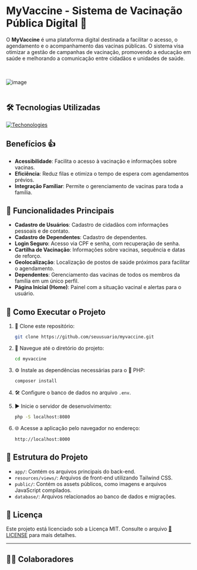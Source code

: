 # MyVaccine - Sistema de Vacinação Pública Digital 💉

O **MyVaccine** é uma plataforma digital destinada a facilitar o acesso, o agendamento e o acompanhamento das vacinas públicas. O sistema visa otimizar a gestão de campanhas de vacinação, promovendo a educação em saúde e melhorando a comunicação entre cidadãos e unidades de saúde.

<br><br>
![image](https://github.com/user-attachments/assets/745a28de-c486-42d9-893f-6f59a072f7e8)
<br><br>

## 🛠️ Tecnologias Utilizadas
[![Techonologies](https://skillicons.dev/icons?i=php,mysql,tailwindcss,js,html,css,figma,git,vscode)](https://skillicons.dev)

## Benefícios 👍
- **Acessibilidade**: Facilita o acesso à vacinação e informações sobre vacinas.
- **Eficiência**: Reduz filas e otimiza o tempo de espera com agendamentos prévios.
- **Integração Familiar**: Permite o gerenciamento de vacinas para toda a família.

## 🌟 Funcionalidades Principais

- **Cadastro de Usuários**: Cadastro de cidadãos com informações pessoais e de contato.
- **Cadastro de Dependentes**: Cadastro de dependentes.
- **Login Seguro**: Acesso via CPF e senha, com recuperação de senha.
- **Cartilha de Vacinação**: Informações sobre vacinas, sequência e datas de reforço.
- **Geolocalização**: Localização de postos de saúde próximos para facilitar o agendamento.
- **Dependentes**: Gerenciamento das vacinas de todos os membros da família em um único perfil.
- **Página Inicial (Home)**: Painel com a situação vacinal e alertas para o usuário.


## 🚀 Como Executar o Projeto

1. 🔄 Clone este repositório:
   ```bash
   git clone https://github.com/seuusuario/myvaccine.git
   ```

2. 📂 Navegue até o diretório do projeto:
   ```bash
   cd myvaccine
   ```

3. ⚙️ Instale as dependências necessárias para o 🐘 PHP:
   ```bash
   composer install
   ```

4. 🛠️ Configure o banco de dados no arquivo `.env`.

5. ▶️ Inicie o servidor de desenvolvimento:
   ```bash
   php -S localhost:8080
   ```

6. 🌐 Acesse a aplicação pelo navegador no endereço:
   ```
   http://localhost:8000
   ```

## 📂 Estrutura do Projeto

- `app/`: Contém os arquivos principais do back-end.
- `resources/views/`: Arquivos de front-end utilizando Tailwind CSS.
- `public/`: Contém os assets públicos, como imagens e arquivos JavaScript compilados.
- `database/`: Arquivos relacionados ao banco de dados e migrações.

## 📜 Licença

Este projeto está licenciado sob a Licença MIT. Consulte o arquivo [📜 LICENSE](LICENSE) para mais detalhes.

---

## 🧑‍💻 Colaboradores





